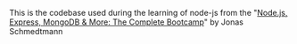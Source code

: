 This is the codebase used during the learning of node-js from the "[Node.js, Express, MongoDB & More: The Complete Bootcamp]([url](https://www.udemy.com/course/nodejs-express-mongodb-bootcamp/?couponCode=KEEPLEARNING#instructor-1))" by Jonas Schmedtmann
